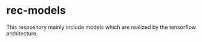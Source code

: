 # rec-models
This respository  mainly include models which are realized by the tensorflow architecture.
